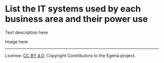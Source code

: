 <!-- SPDX-License-Identifier: CC-BY-4.0 -->
<!-- Copyright Contributors to the Egeria project. -->

# List the IT systems used by each business area and their power use

 Text description here 


 Image here




----
License: [CC BY 4.0](https://creativecommons.org/licenses/by/4.0/), Copyright Contributors to the Egeria project.
